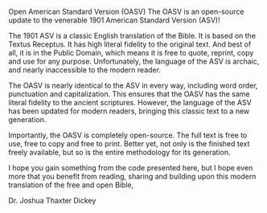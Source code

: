 Open American Standard Version (OASV)
The OASV is an open-source update to the venerable 1901 American Standard Version (ASV)!

The 1901 ASV is a classic English translation of the Bible. It is based on the Textus Receptus. It has high literal fidelity to the original text. And best of all, it is in the Public Domain, which means it is free to quote, reprint, copy and use for any purpose. Unfortunately, the language of the ASV is archaic, and nearly inaccessible to the modern reader.

The OASV is nearly identical to the ASV in every way, including word order, punctuation and capitalization. This ensures that the OASV has the same literal fidelity to the ancient scriptures. However, the language of the ASV has been updated for modern readers, bringing this classic text to a new generation.

Importantly, the OASV is completely open-source. The full text is free to use, free to copy and free to print. Better yet, not only is the finished text freely available, but so is the entire methodology for its generation.

I hope you gain something from the code presented here, but I hope even more that you benefit from reading, sharing and building upon this modern translation of the free and open Bible,

Dr. Joshua Thaxter Dickey
